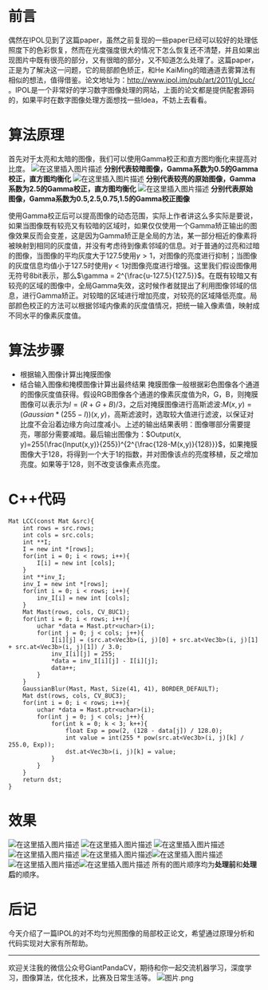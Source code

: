 # 前言
偶然在IPOL见到了这篇paper，虽然之前复现的一些paper已经可以较好的处理低照度下的色彩恢复，然而在光度强度很大的情况下怎么恢复还不清楚，并且如果出现图片中既有很亮的部分，又有很暗的部分，又不知道怎么处理了。这篇paper，正是为了解决这一问题，它的局部颜色矫正，和He KaiMing的暗通道去雾算法有相似的想法，值得借鉴。论文地址为：http://www.ipol.im/pub/art/2011/gl_lcc/ 。IPOL是一个非常好的学习数字图像处理的网站，上面的论文都是提供配套源码的，如果平时在数字图像处理方面想找一些Idea，不妨上去看看。
# 算法原理 
首先对于太亮和太暗的图像，我们可以使用Gamma校正和直方图均衡化来提高对比度。 
![在这里插入图片描述](https://img-blog.csdnimg.cn/20181126133007795.png?x-oss-process=image/watermark,type_ZmFuZ3poZW5naGVpdGk,shadow_10,text_aHR0cHM6Ly9ibG9nLmNzZG4ubmV0L2p1c3Rfc29ydA==,size_16,color_FFFFFF,t_70)						**分别代表较暗图像，Gamma系数为0.5的Gamma校正，直方图均衡化**
![在这里插入图片描述](https://img-blog.csdnimg.cn/2019120514023074.png?x-oss-process=image/watermark,type_ZmFuZ3poZW5naGVpdGk,shadow_10,text_aHR0cHM6Ly9ibG9nLmNzZG4ubmV0L2p1c3Rfc29ydA==,size_16,color_FFFFFF,t_70)
						**分别代表较亮的原始图像，Gamma系数为2.5的Gamma校正，直方图均衡化**
![在这里插入图片描述](https://img-blog.csdnimg.cn/20181126133241336.png?x-oss-process=image/watermark,type_ZmFuZ3poZW5naGVpdGk,shadow_10,text_aHR0cHM6Ly9ibG9nLmNzZG4ubmV0L2p1c3Rfc29ydA==,size_16,color_FFFFFF,t_70)
							**分别代表原始图像，Gamma系数为0.5,2.5,0.75,1.5的Gamma校正图像**

使用Gamma校正后可以提高图像的动态范围，实际上作者讲这么多实际是要说，如果当图像既有较亮又有较暗的区域时，如果仅仅使用一个Gamma矫正输出的图像效果反而会变差，这是因为Gamma矫正是全局的方法，某一部分相近的像素将被映射到相同的灰度值，并没有考虑待到像素邻域的信息。对于普通的过亮和过暗的图像，当图像的平均灰度大于127.5使用$\gamma >1$，对图像的亮度进行抑制；当图像的灰度信息均值小于127.5时使用$\gamma <1$对图像亮度进行增强。这里我们假设图像用无符号8bit表示，那么$\gamma = 2^{\frac{u-127.5}{127.5}}$。在既有较暗又有较亮的区域的图像中，全局Gamma失效，这时候作者就提出了利用图像邻域的信息，进行Gamma矫正。对较暗的区域进行增加亮度，对较亮的区域降低亮度。局部颜色校正的方法可以根据邻域内像素的灰度值情况，把统一输入像素值，映射成不同水平的像素灰度值。
# 算法步骤
- 根据输入图像计算出掩膜图像
- 结合输入图像和掩模图像计算出最终结果
掩膜图像一般根据彩色图像各个通道的图像灰度值获得。假设RGB图像各个通道的像素灰度值为R，G，B，则掩膜图像可以表示为$I = (R + G + B) / 3$，之后对掩膜图像进行高斯滤波:$M(x,y) = (Gaussian*(255-I))(x,y)$，高斯滤波时，选取较大值进行滤波，以保证对比度不会沿着边缘方向过度减小。上述的输出结果表明：图像哪部分需要提亮，哪部分需要减暗。最后输出图像为：$Output(x, y)=255(\frac{Input(x,y)}{255})^{2^{\frac{128-M(x,y)}{128}}}$，如果掩膜图像大于128，将得到一个大于1的指数，并对图像该点的亮度移植，反之增加亮度。如果等于128，则不改变该像素点亮度。
# C++代码

```
Mat LCC(const Mat &src){
    int rows = src.rows;
    int cols = src.cols;
    int **I;
    I = new int *[rows];
    for(int i = 0; i < rows; i++){
        I[i] = new int [cols];
    }
    int **inv_I;
    inv_I = new int *[rows];
    for(int i = 0; i < rows; i++){
        inv_I[i] = new int [cols];
    }
    Mat Mast(rows, cols, CV_8UC1);
    for(int i = 0; i < rows; i++){
        uchar *data = Mast.ptr<uchar>(i);
        for(int j = 0; j < cols; j++){
            I[i][j] = (src.at<Vec3b>(i, j)[0] + src.at<Vec3b>(i, j)[1] + src.at<Vec3b>(i, j)[1]) / 3.0;
            inv_I[i][j] = 255;
            *data = inv_I[i][j] - I[i][j];
            data++;
        }
    }
    GaussianBlur(Mast, Mast, Size(41, 41), BORDER_DEFAULT);
    Mat dst(rows, cols, CV_8UC3);
    for(int i = 0; i < rows; i++){
        uchar *data = Mast.ptr<uchar>(i);
        for(int j = 0; j < cols; j++){
            for(int k = 0; k < 3; k++){
                float Exp = pow(2, (128 - data[j]) / 128.0);
                int value = int(255 * pow(src.at<Vec3b>(i, j)[k] / 255.0, Exp));
                dst.at<Vec3b>(i, j)[k] = value;
            }
        }
    }
    return dst;
}
```
# 效果
![在这里插入图片描述](https://img-blog.csdnimg.cn/20181126142124460.png?x-oss-process=image/watermark,type_ZmFuZ3poZW5naGVpdGk,shadow_10,text_aHR0cHM6Ly9ibG9nLmNzZG4ubmV0L2p1c3Rfc29ydA==,size_16,color_FFFFFF,t_70)
![在这里插入图片描述](https://img-blog.csdnimg.cn/20181126142137162.jpg?x-oss-process=image/watermark,type_ZmFuZ3poZW5naGVpdGk,shadow_10,text_aHR0cHM6Ly9ibG9nLmNzZG4ubmV0L2p1c3Rfc29ydA==,size_16,color_FFFFFF,t_70)
![在这里插入图片描述](https://img-blog.csdnimg.cn/201811261421550.png?x-oss-process=image/watermark,type_ZmFuZ3poZW5naGVpdGk,shadow_10,text_aHR0cHM6Ly9ibG9nLmNzZG4ubmV0L2p1c3Rfc29ydA==,size_16,color_FFFFFF,t_70)
![在这里插入图片描述](https://img-blog.csdnimg.cn/20181126142215291.jpg?x-oss-process=image/watermark,type_ZmFuZ3poZW5naGVpdGk,shadow_10,text_aHR0cHM6Ly9ibG9nLmNzZG4ubmV0L2p1c3Rfc29ydA==,size_16,color_FFFFFF,t_70)
![在这里插入图片描述](https://img-blog.csdnimg.cn/20181126142242689.png?x-oss-process=image/watermark,type_ZmFuZ3poZW5naGVpdGk,shadow_10,text_aHR0cHM6Ly9ibG9nLmNzZG4ubmV0L2p1c3Rfc29ydA==,size_16,color_FFFFFF,t_70)![在这里插入图片描述](https://img-blog.csdnimg.cn/20181126142254612.jpg?x-oss-process=image/watermark,type_ZmFuZ3poZW5naGVpdGk,shadow_10,text_aHR0cHM6Ly9ibG9nLmNzZG4ubmV0L2p1c3Rfc29ydA==,size_16,color_FFFFFF,t_70)![在这里插入图片描述](https://img-blog.csdnimg.cn/20181126142311906.png?x-oss-process=image/watermark,type_ZmFuZ3poZW5naGVpdGk,shadow_10,text_aHR0cHM6Ly9ibG9nLmNzZG4ubmV0L2p1c3Rfc29ydA==,size_16,color_FFFFFF,t_70)![在这里插入图片描述](https://img-blog.csdnimg.cn/20181126142334178.jpg?x-oss-process=image/watermark,type_ZmFuZ3poZW5naGVpdGk,shadow_10,text_aHR0cHM6Ly9ibG9nLmNzZG4ubmV0L2p1c3Rfc29ydA==,size_16,color_FFFFFF,t_70)
所有的图片顺序均为**处理前**和**处理后**的顺序。

# 后记
今天介绍了一篇IPOL的对不均匀光照图像的局部校正论文，希望通过原理分析和代码实现对大家有所帮助。

---------------------------------------------------------------------------

欢迎关注我的微信公众号GiantPandaCV，期待和你一起交流机器学习，深度学习，图像算法，优化技术，比赛及日常生活等。
![图片.png](https://imgconvert.csdnimg.cn/aHR0cHM6Ly91cGxvYWQtaW1hZ2VzLmppYW5zaHUuaW8vdXBsb2FkX2ltYWdlcy8xOTIzNzExNS1hZDY2ZjRmMjQ5MzRhZmQx?x-oss-process=image/format,png)